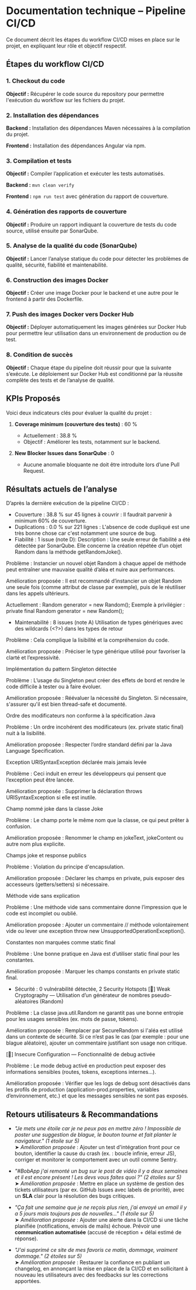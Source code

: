 # Documentation technique – Pipeline CI/CD

Ce document décrit les étapes du workflow CI/CD mises en place sur le projet, en expliquant leur rôle et objectif respectif.

## Étapes du workflow CI/CD

### 1. Checkout du code

**Objectif :** Récupérer le code source du repository pour permettre l'exécution du workflow sur les fichiers du projet.

### 2. Installation des dépendances

**Backend :** Installation des dépendances Maven nécessaires à la compilation du projet. 

**Frontend :** Installation des dépendances Angular via npm.

### 3. Compilation et tests

**Objectif :** Compiler l’application et exécuter les tests automatisés.  

**Backend :** `mvn clean verify`  

**Frontend :** `npm run test` avec génération du rapport de couverture.

### 4. Génération des rapports de couverture

**Objectif :** Produire un rapport indiquant la couverture de tests du code source, utilisé ensuite par SonarQube.

### 5. Analyse de la qualité du code (SonarQube)

**Objectif :** Lancer l’analyse statique du code pour détecter les problèmes de qualité, sécurité, fiabilité et maintenabilité.

### 6. Construction des images Docker

**Objectif :** Créer une image Docker pour le backend et une autre pour le frontend à partir des Dockerfile.

### 7. Push des images Docker vers Docker Hub

**Objectif :** Déployer automatiquement les images générées sur Docker Hub pour permettre leur utilisation dans un environnement de production ou de test.

### 8. Condition de succès

**Objectif :** Chaque étape du pipeline doit réussir pour que la suivante s’exécute. Le déploiement sur Docker Hub est conditionné par la réussite complète des tests et de l’analyse de qualité.



## KPIs Proposés

Voici deux indicateurs clés pour évaluer la qualité du projet :

1. **Coverage minimum (couverture des tests)** : 60 %  
   - Actuellement : 38.8 %
   - Objectif : Améliorer les tests, notamment sur le backend.

2. **New Blocker Issues dans SonarQube** : 0  
   - Aucune anomalie bloquante ne doit être introduite lors d’une Pull Request.


## Résultats actuels de l’analyse

D’après la dernière exécution de la pipeline CI/CD :

- Couverture : 38.8 % sur 45 lignes à couvrir : Il faudrait parvenir à minimum 60% de couverture.
- Duplications : 0.0 % sur 221 lignes : L'absence de code dupliqué est une très bonne chose car c'est notamment une source de bug.
- Fiabilité : 1 issue (note D):
Description : Une seule erreur de fiabilité a été détectée par SonarQube. Elle concerne la création répétée d’un objet Random dans la méthode getRandomJoke().

Problème : Instancier un nouvel objet Random à chaque appel de méthode peut entraîner une mauvaise qualité d’aléa et nuire aux performances.

Amélioration proposée : Il est recommandé d’instancier un objet Random une seule fois (comme attribut de classe par exemple), puis de le réutiliser dans les appels ultérieurs.

Actuellement : Random generator = new Random();
Exemple à privilégier : private final Random generator = new Random();

- Maintenabilité : 8 issues (note A)
Utilisation de types génériques avec des wildcards (<?>) dans les types de retour

Problème : Cela complique la lisibilité et la compréhension du code.

Amélioration proposée : Préciser le type générique utilisé pour favoriser la clarté et l’expressivité.

Implémentation du pattern Singleton détectée

Problème : L’usage du Singleton peut créer des effets de bord et rendre le code difficile à tester ou à faire évoluer.

Amélioration proposée : Réévaluer la nécessité du Singleton. Si nécessaire, s'assurer qu'il est bien thread-safe et documenté.

Ordre des modificateurs non conforme à la spécification Java

Problème : Un ordre incohérent des modificateurs (ex. private static final) nuit à la lisibilité.

Amélioration proposée : Respecter l’ordre standard défini par la Java Language Specification.

Exception URISyntaxException déclarée mais jamais levée

Problème : Ceci induit en erreur les développeurs qui pensent que l’exception peut être lancée.

Amélioration proposée : Supprimer la déclaration throws URISyntaxException si elle est inutile.

Champ nommé joke dans la classe Joke

Problème : Le champ porte le même nom que la classe, ce qui peut prêter à confusion.

Amélioration proposée : Renommer le champ en jokeText, jokeContent ou autre nom plus explicite.

Champs joke et response publics

Problème : Violation du principe d'encapsulation.

Amélioration proposée : Déclarer les champs en private, puis exposer des accesseurs (getters/setters) si nécessaire.

Méthode vide sans explication

Problème : Une méthode vide sans commentaire donne l’impression que le code est incomplet ou oublié.

Amélioration proposée : Ajouter un commentaire // méthode volontairement vide ou lever une exception throw new UnsupportedOperationException().

Constantes non marquées comme static final

Problème : Une bonne pratique en Java est d’utiliser static final pour les constantes.

Amélioration proposée : Marquer les champs constants en private static final.

- Sécurité : 0 vulnérabilité détectée, 2 Security Hotspots
[🔸] Weak Cryptography — Utilisation d’un générateur de nombres pseudo-aléatoires (Random)

Problème : La classe java.util.Random ne garantit pas une bonne entropie pour les usages sensibles (ex. mots de passe, tokens).

Amélioration proposée : Remplacer par SecureRandom si l'aléa est utilisé dans un contexte de sécurité. Si ce n’est pas le cas (par exemple : pour une blague aléatoire), ajouter un commentaire justifiant son usage non critique.

[🔹] Insecure Configuration — Fonctionnalité de debug activée

Problème : Le mode debug activé en production peut exposer des informations sensibles (routes, tokens, exceptions internes…).

Amélioration proposée : Vérifier que les logs de debug sont désactivés dans les profils de production (application-prod.properties, variables d’environnement, etc.) et que les messages sensibles ne sont pas exposés.



## Retours utilisateurs & Recommandations

- *"Je mets une étoile car je ne peux pas en mettre zéro ! Impossible de poster une suggestion de blague, le bouton tourne et fait planter le navigateur." (1 étoile sur 5)*  
  ➤ *Amélioration proposée* : Ajouter un test d'intégration front pour ce bouton, identifier la cause du crash (ex. : boucle infinie, erreur JS), corriger et monitorer le comportement avec un outil comme Sentry.

- *"#BobApp j'ai remonté un bug sur le post de vidéo il y a deux semaines et il est encore présent ! Les devs vous faites quoi ?" (2 étoiles sur 5)*  
  ➤ *Amélioration proposée* : Mettre en place un système de gestion des tickets utilisateurs (par ex. GitHub Issues avec labels de priorité), avec un **SLA** clair pour la résolution des bugs critiques.

- *"Ça fait une semaine que je ne reçois plus rien, j'ai envoyé un email il y a 5 jours mais toujours pas de nouvelles..." (1 étoile sur 5)*  
  ➤ *Amélioration proposée* : Ajouter une alerte dans la CI/CD si une tâche planifiée (notifications, envois de mails) échoue. Prévoir une **communication automatisée** (accusé de réception + délai estimé de réponse).

- *"J'ai supprimé ce site de mes favoris ce matin, dommage, vraiment dommage." (2 étoiles sur 5)*  
  ➤ *Amélioration proposée* : Restaurer la confiance en publiant un changelog, en annonçant la mise en place de la CI/CD et en sollicitant à nouveau les utilisateurs avec des feedbacks sur les corrections apportées.

